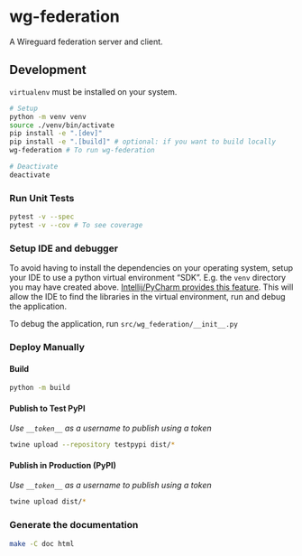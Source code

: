# wg-federation

A Wireguard federation server and client.

## Development


`virtualenv` must be installed on your system.

```bash
# Setup
python -m venv venv
source ./venv/bin/activate
pip install -e ".[dev]"
pip install -e ".[build]" # optional: if you want to build locally
wg-federation # To run wg-federation

# Deactivate
deactivate
```

### Run Unit Tests

```bash
pytest -v --spec
pytest -v --cov # To see coverage
```


### Setup IDE and debugger
To avoid having to install the dependencies on your operating system, setup your IDE to use a python virtual environment “SDK”.
E.g. the `venv` directory you may have created above.
[Intellij/PyCharm provides this feature](https://www.jetbrains.com/help/idea/creating-virtual-environment.html).
This will allow the IDE to find the libraries in the virtual environment, run and debug the application.

To debug the application, run `src/wg_federation/__init__.py`

### Deploy Manually

#### Build
```bash
python -m build
```
#### Publish to Test PyPI
_Use `__token__` as a username to publish using a token_
```bash
twine upload --repository testpypi dist/*
```

#### Publish in Production (PyPI)
_Use `__token__` as a username to publish using a token_
```bash
twine upload dist/*
```

### Generate the documentation
```bash
make -C doc html
```
